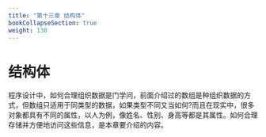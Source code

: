 ```yaml
---
title: "第十三章 结构体"
bookCollapseSection: true
weight: 130
---
```


# 结构体

程序设计中，如何合理组织数据是门学问，前面介绍过的数组是种组织数据的方式，但数组只适用于同类型的数据，如果类型不同又当如何?而且在现实中，很多对象都具有不同的属性，以人为例，像姓名、性别、身高等都是其属性。如何合理存储并方便地访问这些信息，是本章要介绍的内容。

